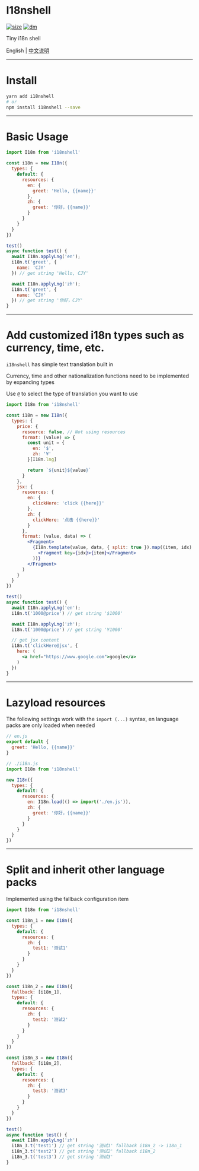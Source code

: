 # I18nshell

[![size](https://img.shields.io/bundlephobia/minzip/i18nshell.svg)](https://github.com/CJY0208/i18nshell)
[![dm](https://img.shields.io/npm/dm/i18nshell.svg)](https://github.com/CJY0208/i18nshell)

Tiny i18n shell

English | [中文说明](./README_CN.md)

---

# Install

```bash
yarn add i18nshell
# or
npm install i18nshell --save
```

---

# Basic Usage

```js
import I18n from 'i18nshell'

const i18n = new I18n({
  types: {
    default: {
      resources: {
        en: {
          greet: 'Hello, {{name}}'
        },
        zh: {
          greet: '你好，{{name}}'
        }
      }
    }
  }
})

test()
async function test() {
  await I18n.applyLng('en');
  i18n.t('greet', {
    name: 'CJY'
  }) // get string 'Hello, CJY'

  await I18n.applyLng('zh');
  i18n.t('greet', {
    name: 'CJY'
  }) // get string '你好，CJY' 
}
```

---
# Add customized i18n types such as currency, time, etc.

`i18nshell` has simple text translation built in

Currency, time and other nationalization functions need to be implemented by expanding types

Use `@` to select the type of translation you want to use

```jsx
import I18n from 'i18nshell'

const i18n = new I18n({
  types: {
    price: {
      resource: false, // Not using resources
      format: (value) => {
        const unit = {
          en: '$',
          zh: '¥'
        }[I18n.lng]

        return `${unit}${value}`
      }
    },
    jsx: { 
      resources: {
        en: {
          clickHere: 'click {{here}}'
        },
        zh: {
          clickHere: '点击 {{here}}'
        }
      },
      format: (value, data) => (
        <Fragment>
          {I18n.template(value, data, { split: true }).map((item, idx) => (
            <Fragment key={idx}>{item}</Fragment>
          ))}
        </Fragment>
      )
    }
  }
})

test()
async function test() {
  await I18n.applyLng('en');
  i18n.t('1000@price') // get string '$1000'

  await I18n.applyLng('zh');
  i18n.t('1000@price') // get string '¥1000'

  // get jsx content
  i18n.t('clickHere@jsx', {
    here: (
      <a href="https://www.google.com">google</a>
    )
  })
}
```

---
# Lazyload resources

The following settings work with the `import (...)` syntax, en language packs are only loaded when needed

```js
// en.js
export default {
  greet: 'Hello, {{name}}'
}
```

```js
// ./i18n.js
import I18n from 'i18nshell'

new I18n({
  types: {
    default: {
      resources: {
        en: I18n.load(() => import('./en.js')),
        zh: {
          greet: '你好，{{name}}'
        }
      }
    }
  }
})
```

---
# Split and inherit other language packs

Implemented using the fallback configuration item

```js
import I18n from 'i18nshell'

const i18n_1 = new I18n({
  types: {
    default: {
      resources: {
        zh: {
          test1: '测试1'
        }
      }
    }
  }
})

const i18n_2 = new I18n({
  fallback: [i18n_1],
  types: {
    default: {
      resources: {        
        zh: {
          test2: '测试2'
        }
      }
    }
  }
})

const i18n_3 = new I18n({
  fallback: [i18n_2],
  types: {
    default: {
      resources: {        
        zh: {
          test3: '测试3'
        }
      }
    }
  }
})

test()
async function test() {
  await I18n.applyLng('zh')
  i18n_3.t('test1') // get string '测试1' fallback i18n_2 -> i18n_1
  i18n_3.t('test2') // get string '测试2' fallback i18n_2
  i18n_3.t('test3') // get string '测试3'
}
```
